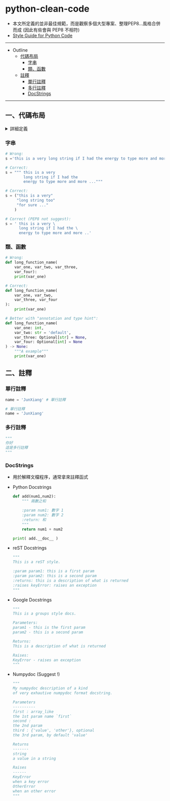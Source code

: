 # python-clean-code

* 本文所定義的並非最佳規範，而是觀察多個大型專案、整理PEP8...風格合併而成 (因此有些會與 PEP8 不相符)
* [Style Guide for Python Code](https://peps.python.org/pep-0008/)

---

* Outline
    * [代碼布局](#一代碼布局)
        * [字串](#字串)
        * [類、函數](#類函數)
    * [註釋](#二註釋)
        * [單行註釋](#單行註釋)
        * [多行註釋](#多行註釋)
        * [DocStrings](#docstrings)

---

## 一、代碼布局

<details>
<summary>詳細定義</summary>

* Python code layout 風格通常指的是 Python 程序員在編寫 Python 程序時所遵循的程式碼風格規範，通常是指 PEP 8 規範。

* 下面是 Python 程序員通常遵循的幾種 PEP 8 規範：

  * 使用 4 個空格作為縮進。不要使用 tab 字符。

  * 每行不超過 **79** 字符。對於長行，應當在括號內進行折行，並在下一行縮進 4 個空格。

  * 使用空格將二元運算符隔開，例如 **a + b**。

  * 將逗號放在最後一個元素的後面，而不是在下一行開始。這樣可以讓版本控制系統更好地比較差異。

  * 在類、函數和方法的定義上方留出兩行空行，在類的方法定義之間留出一行空行，在函數或方法的局部變量定義之前留出一行空行。

  * 在類中，類名應該使用 **UpperCamelCase** 樣式，函數名和方法名應該使用 **lower_case_with_underscores** 樣式，變量名也應該使用 lower_case_with_underscores 樣式。

  * 對於文檔字符串使用三引號（"""）而不是單引號（''），文檔字符串應縮進一次（與程式碼縮進相同）。

</details>

### 字串

```python
# Wrong:
s ='this is a very long string if I had the energy to type more and more ...'

# Correct:
s = """ this is a very
        long string if I had the
        energy to type more and more ..."""

# Correct:
s = ("this is a very"
     "long string too"
     "for sure ..."
    )

# Correct (PEP8 not suggest):
s = ' this is a very \
      long string if I had the \
      energy to type more and more ..'
```


### 類、函數

```python
# Wrong:
def long_function_name(
    var_one, var_two, var_three,
    var_four):
    print(var_one)

# Correct:
def long_function_name(
    var_one, var_two,
    var_three, var_four
):
    print(var_one)

# Better with "annotation and type hint":
def long_function_name(
    var_one: int,
    var_two: str = 'default',
    var_three: Optional[str] = None,
    var_four: Optional[int] = None
) -> None:
    """A example"""
    print(var_one)
```

## 二、註釋

### 單行註釋

```python
name = 'JunXiang' # 單行註釋

# 單行註釋
name = 'JunXiang'
```

### 多行註釋

```python
"""
你好
這是多行註釋
"""
```

### DocStrings

* 用於解釋文檔程序，通常拿來註釋函式

* Python Docstrings

    ```python
    def add(num1,num2):
        """ 兩數之和

        :param num1: 數字 1
        :param num2: 數字 2
        :return: 和
        """
        return num1 + num2

    print( add.__doc__ )
    ```

* reST Docstrings

    ```python
    """
    This is a reST style.

    :param param1: this is a first param
    :param param2: this is a second param
    :returns: this is a description of what is returned
    :raises keyError: raises an exception
    """
    ```

* Google Docstrings

    ```python
    """
    This is a groups style docs.

    Parameters:
    param1 - this is the first param
    param2 - this is a second param

    Returns:
    This is a description of what is returned

    Raises:
    KeyError - raises an exception
    """
    ```

* Numpydoc (Suggest !)

    ```python
    """
    My numpydoc description of a kind
    of very exhautive numpydoc format docstring.

    Parameters
    ----------
    first : array_like
    the 1st param name `first`
    second :
    the 2nd param
    third : {'value', 'other'}, optional
    the 3rd param, by default 'value'

    Returns
    -------
    string
    a value in a string

    Raises
    ------
    KeyError
    when a key error
    OtherError
    when an other error
    """
    ```